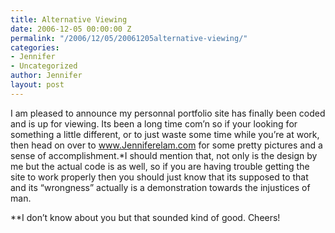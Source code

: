 ```yaml
---
title: Alternative Viewing
date: 2006-12-05 00:00:00 Z
permalink: "/2006/12/05/20061205alternative-viewing/"
categories:
- Jennifer
- Uncategorized
author: Jennifer
layout: post
---
```


I am pleased to announce my personnal portfolio site has finally been coded and is up for viewing. Its been a long time com&#8217;n so if your looking for something a little different, or to just waste some time while you&#8217;re at work, then head on over to <a target="_blank" title="Jennifer's Pretty Little site!" href="http://www.Jenniferelam.com">www.Jenniferelam.com</a> for some pretty pictures and a sense of accomplishment.*I should mention that, not only is the design by me but the actual code is as well, so if you are having trouble getting the site to work properly then you should just know that its supposed to that and its &#8220;wrongness&#8221; actually is a demonstration towards the injustices of man.

**I don&#8217;t know about you but that sounded kind of good. Cheers!
